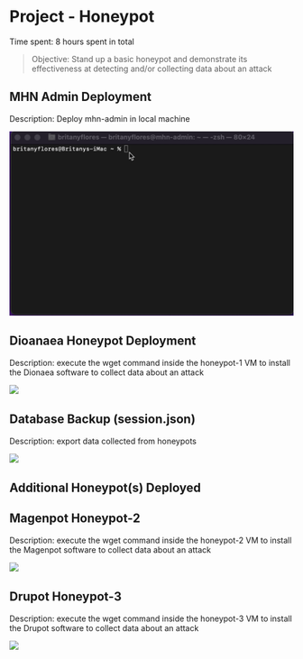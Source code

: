 # Project - Honeypot 

Time spent: 8 hours spent in total

> Objective:  Stand up a basic honeypot and demonstrate its effectiveness at detecting and/or collecting data about an attack

## MHN Admin Deployment

Description: Deploy mhn-admin in local machine

<img src="mhn-admin.gif">


## Dioanaea Honeypot Deployment

Description: execute the wget command inside the honeypot-1 VM to install the Dionaea software to collect data about an attack

<img src="honeypot-1.gif">


## Database Backup (session.json)

Description: export data collected from honeypots

<img src="database-backup.gif">

## Additional Honeypot(s) Deployed


## Magenpot Honeypot-2 

Description: execute the wget command inside the honeypot-2 VM to install the Magenpot software to collect data about an attack

<img src="honeypot2.gif">


## Drupot Honeypot-3

Description: execute the wget command inside the honeypot-3 VM to install the Drupot software to collect data about an attack

<img src="honeypot-3.gif">
